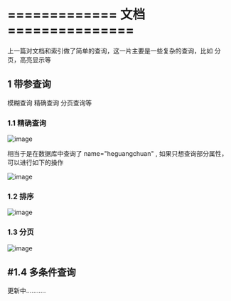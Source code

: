 # ============= 文档 ===============

上一篇对文档和索引做了简单的查询，这一片主要是一些复杂的查询，比如 分页，高亮显示等

## 1 带参查询

模糊查询  精确查询 分页查询等

### 1.1 精确查询

![image](https://gitee.com/heguangchuan/rainmeter/raw/master/img/es/jq.png)

相当于是在数据库中查询了 name="heguangchuan" , 如果只想查询部分属性，可以进行如下的操作

![image](https://gitee.com/heguangchuan/rainmeter/raw/master/img/es/part.png)

### 1.2 排序

![image](https://gitee.com/heguangchuan/rainmeter/raw/master/img/es/px.png)

### 1.3 分页

![image](https://gitee.com/heguangchuan/rainmeter/raw/master/img/es/fenye.png)

## #1.4 多条件查询

更新中...........

